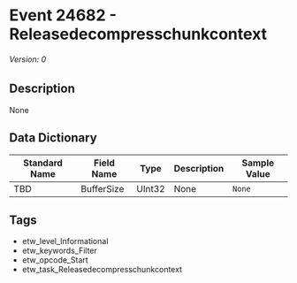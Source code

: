 # Event 24682 - Releasedecompresschunkcontext
###### Version: 0

## Description
None

## Data Dictionary
|Standard Name|Field Name|Type|Description|Sample Value|
|---|---|---|---|---|
|TBD|BufferSize|UInt32|None|`None`|

## Tags
* etw_level_Informational
* etw_keywords_Filter
* etw_opcode_Start
* etw_task_Releasedecompresschunkcontext